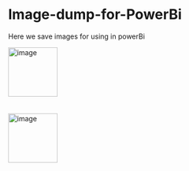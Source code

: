 # Image-dump-for-PowerBi
Here we save images for using in powerBi


<img width="100" height="100" alt="image" src="https://github.com/user-attachments/assets/c2fbb665-9b39-4912-90c9-6e90ea4ac993" />
<br><br><br>
<img width="100" height="100" alt="image" src="https://github.com/user-attachments/assets/7c1abff5-cabb-49f6-b770-2b3123705ad2" />


